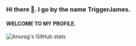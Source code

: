 ### Hi there 👋. I go by the name TriggerJames.
#### WELCOME TO MY PROFILE.


![Anurag's GitHub stats](https://readme-stats-git-master-triggerjames.vercel.app/api?username=TriggerJames&show_icons=true&theme=radical)
